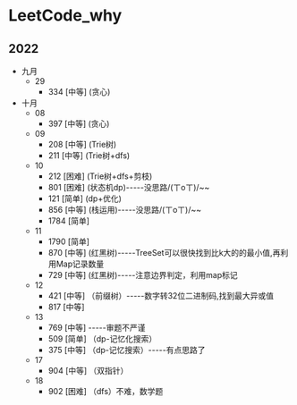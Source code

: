 # LeetCode_why
## 2022

- 九月
  - 29
    - 334 [中等] (贪心)
- 十月
  - 08
    - 397 [中等] (贪心)
  - 09
    - 208 [中等] (Trie树)
    - 211 [中等] (Trie树+dfs)
  - 10
    - 212 [困难] (Trie树+dfs+剪枝)
    - 801 [困难] (状态机dp)-----没思路/(ㄒoㄒ)/~~
    - 121 [简单] (dp+优化)
    - 856 [中等] (栈运用)-----没思路/(ㄒoㄒ)/~~
    - 1784 [简单] 
  - 11
    - 1790 [简单] 
    - 870 [中等] (红黑树)-----TreeSet可以很快找到比k大的的最小值,再利用Map记录数量
    - 729 [中等] (红黑树)-----注意边界判定，利用map标记
  - 12
    - 421 [中等] （前缀树）-----数字转32位二进制码,找到最大异或值
    - 817 [中等]
  - 13
    - 769 [中等] -----审题不严谨
    - 509 [简单] （dp-记忆化搜索）
    - 375 [中等] （dp-记忆搜索）-----有点思路了
  - 17
    - 904 [中等] （双指针）
  - 18
    - 902 [困难] （dfs）不难，数学题